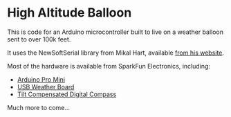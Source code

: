 # High Altitude Balloon
This is code for an Arduino microcontroller built to live on a weather balloon sent to over 100k feet.

It uses the NewSoftSerial library from Mikal Hart, available [from his website](http://arduiniana.org/libraries/NewSoftSerial/).

Most of the hardware is available from SparkFun Electronics, including:

* [Arduino Pro Mini](http://www.sparkfun.com/commerce/product_info.php?products_id=9218)
* [USB Weather Board](http://www.sparkfun.com/commerce/product_info.php?products_id=8311)
* [Tilt Compensated Digital Compass](http://www.sparkfun.com/commerce/product_info.php?products_id=8656)

Much more to come...
